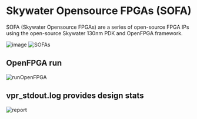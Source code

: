 # Skywater Opensource FPGAs (SOFA)

SOFA (Skywater Opensource FPGAs) are a series of open-source FPGA IPs using the open-source Skywater 130nm PDK and OpenFPGA framework.

![image](https://user-images.githubusercontent.com/59352026/160139259-0a2c0728-95b6-4cb4-8c68-172a6e226102.png)
![SOFAs](https://user-images.githubusercontent.com/59352026/160139572-917e10a4-d9c6-41db-9a1c-7ac093187c1e.jpg)

## OpenFPGA run
![runOpenFPGA](https://user-images.githubusercontent.com/59352026/160226598-5a51d551-686e-499d-a69b-cb534a28e6f3.jpg)

## vpr_stdout.log provides design stats
![report](https://user-images.githubusercontent.com/59352026/160227348-9156a8f7-dcdc-496d-91f0-59c822d94de3.jpg)

